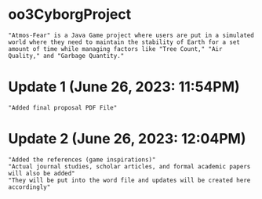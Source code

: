 # oo3CyborgProject
    "Atmos-Fear" is a Java Game project where users are put in a simulated world where they need to maintain the stability of Earth for a set amount of time while managing factors like "Tree Count," "Air Quality," and "Garbage Quantity."

# Update 1 (June 26, 2023: 11:54PM)
    "Added final proposal PDF File"

# Update 2 (June 26, 2023: 12:04PM)
    "Added the references (game inspirations)"
    "Actual journal studies, scholar articles, and formal academic papers will also be added"
    "They will be put into the word file and updates will be created here accordingly"